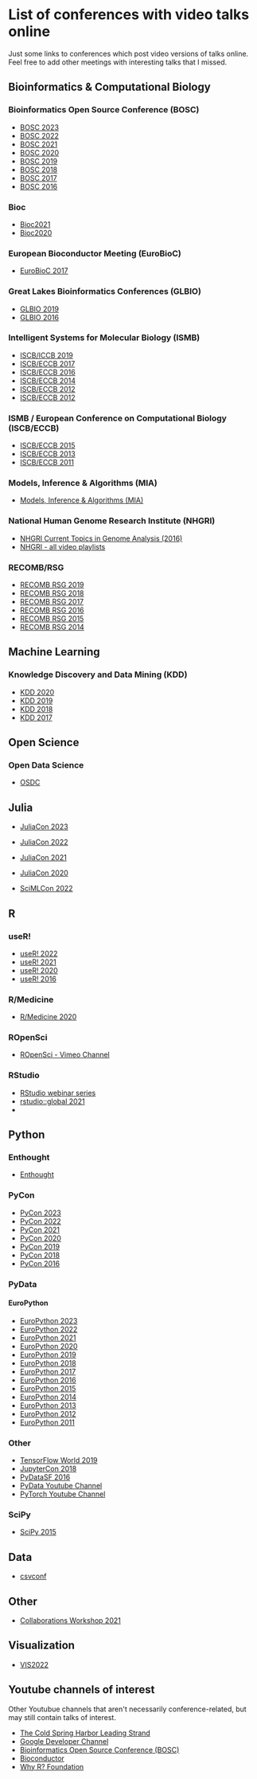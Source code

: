 List of conferences with video talks online
===========================================

Just some links to conferences which post video versions of talks online.
Feel free to add other meetings with interesting talks that I missed.

Bioinformatics & Computational Biology
--------------------------------------

### Bioinformatics Open Source Conference (BOSC)

- [BOSC 2023](https://www.youtube.com/playlist?list=PLir-OOQiOhXZ9xSyP2-6Yd2_8Cl6Q-lLv)
- [BOSC 2022](https://www.youtube.com/playlist?list=PLir-OOQiOhXYotvWZLnKd9rcNMb6r9tjf)
- [BOSC 2021](https://www.youtube.com/playlist?list=PLir-OOQiOhXZ6jV_cld3Hp-C_0m4aCznk)
- [BOSC 2020](https://www.youtube.com/playlist?list=PLir-OOQiOhXZdULoESx9pxMpe8zReZWm0)
- [BOSC 2019](https://www.youtube.com/playlist?list=PLmX8XnLr6zeHofbRXbVg0vShC5RwuElj4)
- [BOSC 2018](https://www.youtube.com/playlist?list=PLir-OOQiOhXaHvCY_KYshsOMULuXDqvh7)
- [BOSC 2017](https://www.open-bio.org/wiki/BOSC_2017_Schedule)
- [BOSC 2016](https://www.open-bio.org/wiki/BOSC_2016_Schedule)

### Bioc

- [Bioc2021](https://www.youtube.com/playlist?list=PLdl4u5ZRDMQRA_Fvfg9Bour_x56irZiA2)
- [Bioc2020](https://www.youtube.com/playlist?list=PLdl4u5ZRDMQSENJBo6k_wcA27gtydm-bz)

### European Bioconductor Meeting (EuroBioC)

- [EuroBioC 2017](https://bioconductor.github.io/EuroBioc2017/)

### Great Lakes Bioinformatics Conferences (GLBIO)

- [GLBIO 2019](https://www.youtube.com/playlist?list=PLmX8XnLr6zeEkssV-RvLH-9x0qV2GaZ_F)
- [GLBIO 2016](https://www.youtube.com/playlist?list=PLmX8XnLr6zeGrJQ-jVLflkc2gHZKqw7Y5)

### Intelligent Systems for Molecular Biology (ISMB)

- [ISCB/ICCB 2019](https://www.youtube.com/channel/UCN9kqT7pfOzZddPJHqWSuyA/playlists?view=50&sort=dd&shelf_id=4)
- [ISCB/ECCB 2017](https://www.iscb.org/ismb-mm/media-ismb2017)
- [ISCB/ECCB 2016](https://www.iscb.org/ismb-mm/media-ismb2016)
- [ISCB/ECCB 2014](https://www.iscb.org/ismb-mm/media-ismb2014)
- [ISCB/ECCB 2012](https://www.iscb.org/ismb-mm/media-ismb2012)
- [ISCB/ECCB 2012](https://www.iscb.org/ismb-mm/media-ismb2010)

### ISMB / European Conference on Computational Biology (ISCB/ECCB)

- [ISCB/ECCB 2015](https://www.iscb.org/ismb-mm/media-ismbeccb2015)
- [ISCB/ECCB 2013](https://www.iscb.org/ismb-mm/media-ismbeccb2013)
- [ISCB/ECCB 2011](https://www.iscb.org/ismb-mm/media-ismbeccb2011)

### Models, Inference & Algorithms (MIA)

- [Models, Inference & Algorithms (MIA)](https://www.youtube.com/playlist?list=PLlMMtlgw6qNjROoMNTBQjAcdx53kV50cS)

### National Human Genome Research Institute (NHGRI)

- [NHGRI Current Topics in Genome Analysis (2016)](https://www.youtube.com/watch?v=SAweFv8I8ow&list=PL1ay9ko4A8skYqjhrA4INDZ7IHtebS0lY)
- [NHGRI - all video playlists](https://www.youtube.com/user/GenomeTV/playlists)

### RECOMB/RSG

- [RECOMB RSG 2019](https://www.youtube.com/playlist?list=PLmX8XnLr6zeGKlSq1Xi1-mpjv128QD8aQ)
- [RECOMB RSG 2018](https://www.youtube.com/playlist?list=PLmX8XnLr6zeHQHVQMgJf4Hz74Y3U4aL3V)
- [RECOMB RSG 2017](https://www.youtube.com/playlist?list=PLmX8XnLr6zeGyFbVGkmZAxv6KlGeZypjU)
- [RECOMB RSG 2016](https://www.youtube.com/playlist?list=PLmX8XnLr6zeGZjAWsVp9l2YOwYYORirov)
- [RECOMB RSG 2015](https://www.youtube.com/playlist?list=PLmX8XnLr6zeGVcyVEIoA6iS2PqM2A-9Iu)
- [RECOMB RSG 2014](https://www.youtube.com/playlist?list=PLmX8XnLr6zeEK9J5xhiqPUmBFG2RvT_bt)

Machine Learning
----------------

### Knowledge Discovery and Data Mining (KDD)

- [KDD 2020](https://crossminds.ai/category/sigkdd_2020/)
- [KDD 2019](https://www.youtube.com/playlist?list=PLhzEeQSx1uAFVhR8m631pY5TNiP1hkZCn)
- [KDD 2018](https://www.youtube.com/channel/UCSBrGGR7JOiSyzl60OGdKYQ)
- [KDD 2017](https://www.youtube.com/channel/UC_sfvZvvPUbOQhDs_cqlx_A)

Open Science
------------

### Open Data Science

- [OSDC](https://www.youtube.com/channel/UCDS20hpBFiv_Kdp5Ibh0vew)

Julia
-----

- [JuliaCon 2023](https://www.youtube.com/playlist?list=PLP8iPy9hna6T7PRe2sucSonFsrrH-oEZC)
- [JuliaCon 2022](https://www.youtube.com/playlist?list=PLP8iPy9hna6TRg6qJaBLJ-FRMi9Cp7gSX)
- [JuliaCon 2021](https://www.youtube.com/playlist?list=PLP8iPy9hna6Q343_8sSq4f306VGLW4TLK)
- [JuliaCon 2020](https://www.youtube.com/playlist?list=PLP8iPy9hna6Tl2UHTrm4jnIYrLkIcAROR)

- [SciMLCon 2022](https://www.youtube.com/playlist?list=PLP8iPy9hna6QglWLQM02jcVjEBjaamzvw)

R
-

### useR!

- [useR! 2022](https://www.youtube.com/playlist?list=PL77T87Q0eoJi2VLI8HHVA08m1d5zfQsWJ)
- [useR! 2021](https://www.youtube.com/watch?v=olmKEqBpWpE&list=PL4IzsxWztPdmHhzrXDAOpq4zS_peAVty2)
- [useR! 2020](https://www.youtube.com/channel/UC_R5smHVXRYGhZYDJsnXTwg)
- [useR! 2016](https://channel9.msdn.com/Events/useR-international-R-User-conference/useR2016)

### R/Medicine

- [R/Medicine 2020](https://www.youtube.com/playlist?list=PL4IzsxWztPdljYo7uE5G_R2PtYw3fUReo)

### ROpenSci

- [ROpenSci - Vimeo Channel](https://vimeo.com/ropensci)

### RStudio

- [RStudio webinar series](https://www.rstudio.com/resources/webinars/)
- [rstudio::global 2021](https://rstudio.com/resources/rstudioglobal-2021/)
- [](https://www.rstudio.com/blog/talks-and-workshops-from-rstudio-conf-2022/#talk-recordings-and-materials)

Python
------

### Enthought

- [Enthought](https://www.youtube.com/user/EnthoughtMedia)

### PyCon

- [PyCon 2023](https://www.youtube.com/watch?v=eZwHvBsoPn4&list=PL2Uw4_HvXqvY2zhJ9AMUa_Z6dtMGF3gtb)
- [PyCon 2022](https://www.youtube.com/playlist?list=PL2Uw4_HvXqvYeXy8ab7iRHjA-9HiYhRQl)
- [PyCon 2021](https://www.youtube.com/playlist?list=PL2Uw4_HvXqvYk1Y5P8kryoyd83L_0Uk5K)
- [PyCon 2020](https://www.youtube.com/playlist?list=PL2Uw4_HvXqvbpFquYIE57BEAqkQWk-iFg)
- [PyCon 2019](https://www.youtube.com/c/pycon2019/playlists)
- [PyCon 2018](https://www.youtube.com/channel/UCsX05-2sVSH7Nx3zuk3NYuQ)
- [PyCon 2016](https://www.youtube.com/channel/UCwTD5zJbsQGJN75MwbykYNw)

### PyData

#### EuroPython

- [EuroPython 2023](https://www.youtube.com/playlist?list=PL8uoeex94UhFcwvAfWHybD7SfNgIUBRo-)
- [EuroPython 2022](https://www.youtube.com/playlist?list=PL8uoeex94UhE2pLJUo9ouV0h5yRtt3CAG)
- [EuroPython 2021](https://www.youtube.com/playlist?list=PL8uoeex94UhFuRtXhkqOrROsdNI6ejuiq)
- [EuroPython 2020](https://www.youtube.com/playlist?list=PL8uoeex94UhHgMD9GOCbEHWku7pEPx9fW)
- [EuroPython 2019](https://www.youtube.com/playlist?list=PL8uoeex94UhHFRew8gzfFJHIpRFWyY4YW)
- [EuroPython 2018](https://www.youtube.com/watch?v=LoRq9yGeBWY&list=PL8uoeex94UhFrNUV2m5MigREebUms39U5)
- [EuroPython 2017](https://www.youtube.com/watch?v=OCHrzW-R3QI&list=PL8uoeex94UhG9QAoRICebFpeKK2M0Herh)
- [EuroPython 2016](https://www.youtube.com/watch?v=ttNzc_dBJ60&list=PL8uoeex94UhE3FDvjacSlHFffoNEoPzzm)
- [EuroPython 2015](https://www.youtube.com/watch?v=bp3mCgrdMxU&list=PL8uoeex94UhGGUH0mFb-StlZ1WYGWiJfP)
- [EuroPython 2014](https://www.youtube.com/watch?v=8xHd3JkhWd4&list=PL8uoeex94UhEomMao7wuOrOGuj3jxJYlz)
- [EuroPython 2013](https://www.youtube.com/watch?v=4jjcN9lQAxI&list=PL8uoeex94UhF5drIP18ZB9uU3r2P_DARE)
- [EuroPython 2012](https://www.youtube.com/watch?v=uFqK7ACo-2U&list=PL8uoeex94UhFKYBeJWJoRf_AIAej08-2K)
- [EuroPython 2011](https://www.youtube.com/watch?v=eu_vAisNHVA&list=PL8uoeex94UhGvfk4HvzqjtiiY8Wx7vouH)

### Other

- [TensorFlow World 2019](https://www.youtube.com/playlist?list=PLQY2H8rRoyvxcmHHRftsuiO1GyinVAwUg)
- [JupyterCon 2018](https://www.youtube.com/watch?v=Ql2f1eF52P8&list=PL055Epbe6d5b572IRmYAHkUgcq3y6K3Ae)
- [PyDataSF 2016](https://www.youtube.com/channel/UCOjD18EJYcsBog4IozkF_7w)
- [PyData Youtube Channel](https://www.youtube.com/user/PyDataTV)
- [PyTorch Youtube Channel](https://www.youtube.com/c/PyTorch/playlists)

### SciPy

- [SciPy 2015](https://www.youtube.com/playlist?list=PLYx7XA2nY5Gcpabmu61kKcToLz0FapmHu)

Data
----

- [csvconf](https://www.youtube.com/c/csvconf/playlists)

Other
-----

- [Collaborations Workshop 2021](https://www.youtube.com/playlist?list=PLpX1jXuNTXGoHfdi8EyIdnS_FmZyxu0Fu)

Visualization
-------------

- [VIS2022](https://www.youtube.com/@IEEEVisualizationConference)

Youtube channels of interest
----------------------------

Other Youtubue channels that aren't necessarily conference-related, but may still
contain talks of interest.

- [The Cold Spring Harbor Leading Strand](https://www.youtube.com/user/LeadingStrand)
- [Google Developer Channel](https://www.youtube.com/user/GoogleDevelopers)
- [Bioinformatics Open Source Conference (BOSC)](https://www.youtube.com/channel/UCNSng3q18VuQ-13RhhKJ5FA)
- [Bioconductor](https://www.youtube.com/channel/UCqaMSQd_h-2EDGsU6WDiX0Q)
- [Why R? Foundation](https://www.youtube.com/c/WhyRFoundation)

